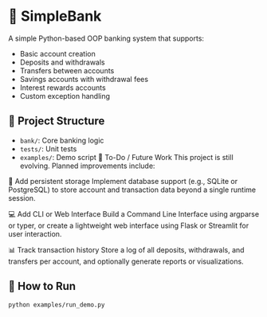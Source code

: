 # 🏦 SimpleBank

A simple Python-based OOP banking system that supports:

- Basic account creation
- Deposits and withdrawals
- Transfers between accounts
- Savings accounts with withdrawal fees
- Interest rewards accounts
- Custom exception handling

## 📁 Project Structure
- `bank/`: Core banking logic
- `tests/`: Unit tests
- `examples/`: Demo script
🚧 To-Do / Future Work
This project is still evolving. Planned improvements include:

💾 Add persistent storage
Implement database support (e.g., SQLite or PostgreSQL) to store account and transaction data beyond a single runtime session.

💻 Add CLI or Web Interface
Build a Command Line Interface using argparse or typer, or create a lightweight web interface using Flask or Streamlit for user interaction.

📊 Track transaction history
Store a log of all deposits, withdrawals, and transfers per account, and optionally generate reports or visualizations.

## 🚀 How to Run

```bash
python examples/run_demo.py

